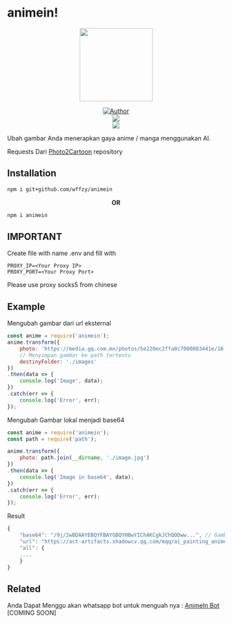 # animein!
<p align="center">
<a target="_blank" href="https://github.com/wffzy"><img src="https://dthezntil550i.cloudfront.net/bh/latest/bh1908311051118140005937162/1280_960/2340e625-0f0e-4a48-a0fe-da83b29c1f22.png" alt="" width="169" /></a>
</p>
<p align="center">
<a target="_blank" href="https://github.com/wffzy"><img title="Author" src="https://img.shields.io/badge/Author-Ditzzy-red.svg?style=for-the-badge&logo=github" /></a>
<br>
<a target="_blank" href="//npmjs.com/animein"><img src="https://img.shields.io/npm/dw/animein?color=yellow&label=Downloads&logo=npm&style=flat"></a>
<br>
<a target="_blank" href="https://www.npmjs.com/package/animein?activeTab=versions"><img src="https://img.shields.io/npm/v/animein?color=green&label=version&logo=npm&style=social"></a>
</p>


Ubah gambar Anda menerapkan gaya anime / manga menggunakan AI.

Requests Dari  [Photo2Cartoon](https://h5.tu.qq.com/web/ai-2d/cartoon/index) repository
## Installation
```bash
npm i git+github.com/wffzy/animein
```

<center>
<b>OR</b>
</center>

```bash
npm i animein
```
## IMPORTANT
Create file with name .env and fill with

```env
PROXY_IP=<Your Proxy IP>
PROXY_PORT=<Your Proxy Port>

```
Please use proxy socks5 from chinese


## Example


Mengubah gambar dari url eksternal

```js
const anime = require('animein');
anime.transform({
    photo: 'https://media.gq.com.mx/photos/5e220ec2ffa8c7000803441e/16:9/w_1920,c_limit/40-datos-curiosos-para-descubrir-a-scarlett-johansson.jpg',
    // Menyimpan gambar ke path tertentu
    destinyFolder: './images'
})
.then(data => {
    console.log('Image', data);
})
.catch(err => {
    console.log('Error', err);
});

```

Mengubah Gambar lokal menjadi base64

```js
const anime = require('animein');
const path = require('path');

anime.transform({
    photo: path.join(__dirname, './image.jpg')
})
.then(data => {
    console.log('Image in base64', data);
})
.catch(err => {
    console.log('Error', err);
});

```

Result
```js
{
    "base64": "/9j/2wBDAAYEBQYFBAYGBQYHBwYIChAKCgkJChQODww...", // Gambar dalam base64
    "url": "https://act-artifacts.shadowcv.qq.com/mqq/ai_painting_anime/res/f812533e4d2e197fecaa91c5bf1f89d_244kg.jpg",
    "all": {
    ....
    }
}
```
## Related

Anda Dapat Menggu akan whatsapp bot untuk menguah nya : [AnimeIn Bot](https://github.com/wffzy/animeinbot) [COMING SOON]
